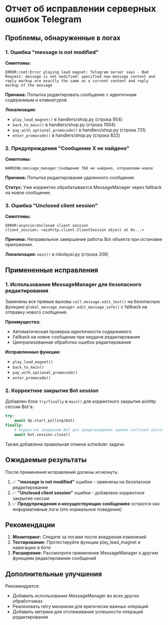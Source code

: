 # Отчет об исправлении серверных ошибок Telegram

## Проблемы, обнаруженные в логах

### 1. Ошибка "message is not modified"
**Симптомы:** 
```
ERROR:root:Error playing lead magnet: Telegram server says - Bad Request: message is not modified: specified new message content and reply markup are exactly the same as a current content and reply markup of the message
```

**Причина:** Попытка редактировать сообщение с идентичным содержимым и клавиатурой.

**Локализация:** 
- `play_lead_magnet()` в handlers/shop.py (строка 954)
- `back_to_main()` в handlers/shop.py (строка 1004)
- `pay_with_optional_promocode()` в handlers/shop.py (строка 731)
- `enter_promocode()` в handlers/shop.py (строка 822)

### 2. Предупреждения "Сообщение X не найдено"
**Симптомы:**
```
WARNING:message_manager:Сообщение 768 не найдено, отправляем новое
```

**Причина:** Попытка редактирования удаленного сообщения.

**Статус:** Уже корректно обрабатывается MessageManager через fallback на новое сообщение.

### 3. Ошибка "Unclosed client session"
**Симптомы:**
```
ERROR:asyncio:Unclosed client session
client_session: <aiohttp.client.ClientSession object at 0x...>
```

**Причина:** Неправильное завершение работы Bot объекта при остановке приложения.

**Локализация:** `main()` в nikolayai.py (строка 208)

## Примененные исправления

### 1. Использование MessageManager для безопасного редактирования

Заменены все прямые вызовы `call.message.edit_text()` на безопасную функцию `global_message_manager.edit_message_safe()` с fallback на отправку нового сообщения.

**Преимущества:**
- Автоматическая проверка идентичности содержимого
- Fallback на новое сообщение при неудаче редактирования
- Централизованная обработка ошибок редактирования

**Исправленные функции:**
- `play_lead_magnet()`
- `back_to_main()`  
- `pay_with_optional_promocode()`
- `enter_promocode()`

### 2. Корректное закрытие Bot session

Добавлен блок `try/finally` в `main()` для корректного закрытия aiohttp сессии Bot'а:

```python
try:
    await dp.start_polling(bot)
finally:
    # Корректно закрываем Bot для предотвращения ошибки unclosed session
    await bot.session.close()
```

Также добавлена правильная отмена scheduler задачи.

## Ожидаемые результаты

После применения исправлений должны исчезнуть:

1. ✅ **"message is not modified"** ошибки - заменены на безопасное редактирование
2. ✅ **"Unclosed client session"** ошибки - добавлено корректное закрытие сессии
3. ✅ **Предупреждения о несуществующих сообщениях** остаются как информативные логи (это нормальное поведение)

## Рекомендации

1. **Мониторинг:** Следите за логами после внедрения изменений
2. **Тестирование:** Протестируйте функции play_lead_magnet и навигацию в боте
3. **Расширение:** Рассмотрите применение MessageManager к другим функциям редактирования сообщений

## Дополнительные улучшения

Рекомендуется:
- Добавить использование MessageManager во всех других обработчиках
- Реализовать retry механизм для критически важных операций
- Добавить метрики для отслеживания успешности операций редактирования